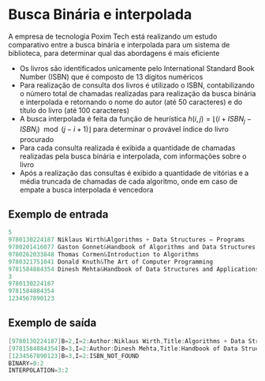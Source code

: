 # Busca Binária e interpolada

A empresa de tecnologia Poxim Tech está realizando
um estudo comparativo entre a busca binária e
interpolada para um sistema de biblioteca, para
determinar qual das abordagens é mais eficiente

* Os livros são identificados unicamente pelo
International Standard Book Number (ISBN) que é
composto de 13 dígitos numéricos
* Para realização de consulta dos livros é utilizado o
ISBN, contabilizando o número total de chamadas
realizadas para realização da busca binária e
interpolada e retornando o nome do autor (até 50
caracteres) e do título do livro (até 100 caracteres)
* A busca interpolada é feita da função de heurística $h(i, j) = \lfloor (i + ISBN_j − ISBN_i) \mod (j − i + 1) \rfloor$ para determinar o provável índice do livro procurado
* Para cada consulta realizada é exibida a quantidade
de chamadas realizadas pela busca binária e
interpolada, com informações sobre o livro
* Após a realização das consultas é exibido a
quantidade de vitórias e a média truncada de
chamadas de cada algoritmo, onde em caso de
empate a busca interpolada é vencedora

## Exemplo de entrada
```c
5
9780130224187 Niklaus Wirth&Algorithms + Data Structures = Programs
9780201416077 Gaston Gonnet&Handbook of Algorithms and Data Structures
9780262033848 Thomas Cormen&Introduction to Algorithms
9780321751041 Donald Knuth&The Art of Computer Programming
9781584884354 Dinesh Mehta&Handbook of Data Structures and Applications
3
9780130224187
9781584884354
1234567890123
```

## Exemplo de saída
```c
[9780130224187]B=2,I=2:Author:Niklaus Wirth,Title:Algorithms + Data Structures = Programs
[9781584884354]B=3,I=2:Author:Dinesh Mehta,Title:Handbook of Data Structures and Applications
[1234567890123]B=3,I=2:ISBN_NOT_FOUND
BINARY=0:2
INTERPOLATION=3:2
```
